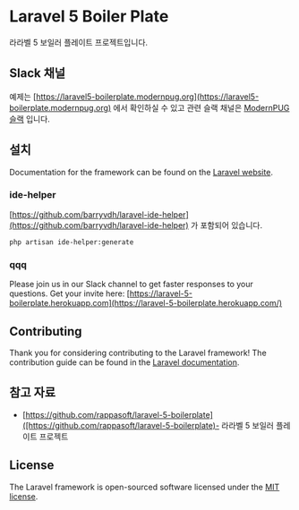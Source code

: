 # Laravel 5 Boiler Plate

라라벨 5 보일러 플레이트 프로젝트입니다.



## Slack 채널

예제는 [https://laravel5-boilerplate.modernpug.org](https://laravel5-boilerplate.modernpug.org) 에서 확인하실 수 있고 관련 슬랙 채널은 [ModernPUG 슬랙](https://modernpug.slack.com/archives/laravel-boiler-plate) 입니다.



## 설치

Documentation for the framework can be found on the [Laravel website](http://laravel.com/docs).

### ide-helper

[https://github.com/barryvdh/laravel-ide-helper](https://github.com/barryvdh/laravel-ide-helper) 가 포함되어 있습니다.



```
php artisan ide-helper:generate
```

### qqq

Please join us in our Slack channel to get faster responses to your questions. Get your invite here: [https://laravel-5-boilerplate.herokuapp.com](https://laravel-5-boilerplate.herokuapp.com/)



## Contributing

Thank you for considering contributing to the Laravel framework! The contribution guide can be found in the [Laravel documentation](http://laravel.com/docs/contributions).

## 참고 자료

- [https://github.com/rappasoft/laravel-5-boilerplate]([https://github.com/rappasoft/laravel-5-boilerplate)- 라라벨 5 보일러 플레이트 프로젝트

## License

The Laravel framework is open-sourced software licensed under the [MIT license](http://opensource.org/licenses/MIT).
